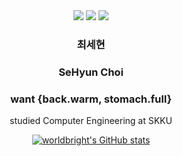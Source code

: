 <div align="center">
<a href="mailto:worldbright0@gmail.com"><img src="https://img.shields.io/badge/-worldbright0%40gmail.com-red?style=flat&logo=gmail&logoColor=white"></a>
<a href="http://blog.naver.com/chltpgus11"><img src="https://img.shields.io/badge/-blog-brightgreen?logo=LiveChat&logoColor=white"></a>
<a href="https://www.acmicpc.net/user/worldbright"><img src="https://img.shields.io/badge//%3C%3E-baekjoon-blue?labelColor=blue"></a>

### __최세현__  
### __SeHyun Choi__  

### want {back.warm, stomach.full}  
studied Computer Engineering at SKKU  


[![worldbright's GitHub stats](https://github-readme-stats.vercel.app/api?username=worldbright)](https://github.com/worldbright/)
</div>
